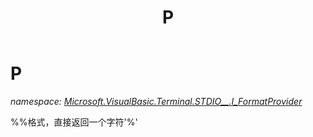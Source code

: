 ﻿---
title: P
---

# P
_namespace: [Microsoft.VisualBasic.Terminal.STDIO__.I_FormatProvider](N-Microsoft.VisualBasic.Terminal.STDIO__.I_FormatProvider.html)_

%%格式，直接返回一个字符'%'




